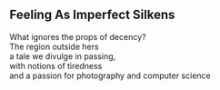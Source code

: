 Feeling As Imperfect Silkens
----------------------------
What ignores the props of decency?  
The region outside hers  
a tale we divulge in passing,  
with notions of tiredness  
and a passion for photography and computer science  
